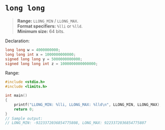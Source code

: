 # `long long`

> **Range:** `LLONG_MIN` / `LLONG_MAX`.  
> **Format specifiers:** `%lli` or `%lld`.  
> **Minimum size:** 64 bits.

Declaration:

```c
long long w = 4000000000;
long long int x = 1000000000000;
signed long long y = 5000000000000;
signed long long int z = 1000000000000000;
```

Range:

```c
#include <stdio.h>
#include <limits.h>

int main()
{
    printf("LLONG_MIN: %lli, LLONG_MAX: %lld\n", LLONG_MIN, LLONG_MAX);
    return 0;
}
// Sample output:
// LONG_MIN: -9223372036854775808, LONG_MAX: 9223372036854775807
```